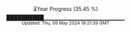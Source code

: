 <p align="center">
⏳Year Progress (35.45 %) <br>
██████████▁▁▁▁▁▁▁▁▁▁▁▁▁▁▁▁▁▁▁▁ <br>
<sub>Updated: Thu, 09 May 2024 18:21:39 GMT</sub>
</p>

